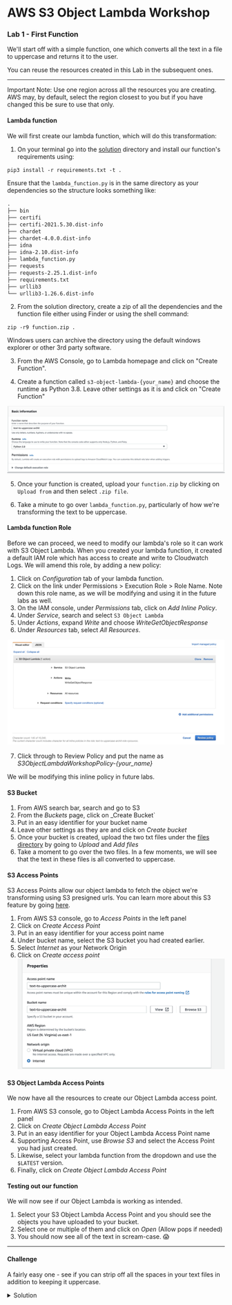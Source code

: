 # AWS S3 Object Lambda Workshop
### Lab 1 - First Function

We'll start off with a simple function, one which converts all the text in a file to uppercase and returns it to the user. 

You can reuse the resources created in this Lab in the subsequent ones. 

***

Important Note: Use one region across all the resources you are creating. AWS may, by default, select the region closest to you but if you have changed this be sure to use that only. 

#### Lambda function
We will first create our lambda function, which will do this transformation:

1. On your terminal go into the [solution](./solution) directory and install our function's requirements using:

```Shell
pip3 install -r requirements.txt -t .
```
Ensure that the `lambda_function.py` is in the same directory as your dependencies so the structure looks something like:
```
.
├── bin
├── certifi
├── certifi-2021.5.30.dist-info
├── chardet
├── chardet-4.0.0.dist-info
├── idna
├── idna-2.10.dist-info
├── lambda_function.py
├── requests
├── requests-2.25.1.dist-info
├── requirements.txt
├── urllib3
└── urllib3-1.26.6.dist-info
```

2. From the solution directory, create a zip of all the dependencies and the function file either using Finder or using the shell command:
```Shell
zip -r9 function.zip .
```
Windows users can archive the directory using the default windows explorer or other 3rd party software. 

3. From the AWS Console, go to Lambda homepage and click on "Create Function".

4. Create a function called `s3-object-lambda-{your_name}` and choose the runtime as Python 3.8. Leave other settings as it is and click on "Create Function"

![image](./images/lambda-create.png)

5. Once your function is created, upload your `function.zip` by clicking on `Upload from` and then select `.zip file`. 

6. Take a minute to go over `lambda_function.py`, particularly of how we're transforming the text to be uppercase.

#### Lambda function Role
Before we can proceed, we need to modify our lambda's role so it can work with S3 Object Lambda. When you created your lambda function, it created a default IAM role which has access to create and write to Cloudwatch Logs. We will amend this role, by adding a new policy:

1. Click on _Configuration_ tab of your lambda function.
2. Click on the link under Permissions > Execution Role > Role Name. Note down this role name, as we will be modifying and using it in the future labs as well.
3. On the IAM console, under _Permissions_ tab, click on _Add Inline Policy_. 
4. Under _Service_, search and select `S3 Object Lambda`
5. Under _Actions_, expand _Write_ and choose _WriteGetObjectResponse_ 
6. Under _Resources_ tab, select _All Resources_. 

![image](./images/iam-policy.png)

7. Click through to Review Policy and put the name as _S3ObjectLambdaWorkshopPolicy-{your\_name}_

We will be modifying this inline policy in future labs. 

#### S3 Bucket

1. From AWS search bar, search and go to S3
2. From the _Buckets_ page, click on _Create Bucket`
3. Put in an easy identifier for your bucket name
4. Leave other settings as they are and click on _Create bucket_
5. Once your bucket is created, upload the two txt files under the [files directory](./files) by going to _Upload_ and _Add files_
6. Take a moment to go over the two files. In a few moments, we will see that the text in these files is all converted to uppercase. 

#### S3 Access Points

S3 Access Points allow our object lambda to fetch the object we're transforming using S3 presigned urls. You can learn more about this S3 feature by going [here](https://docs.aws.amazon.com/AmazonS3/latest/userguide/ShareObjectPreSignedURL.html).

1. From AWS S3 console, go to _Access Points_ in the left panel
2. Click on _Create Access Point_
3. Put in an easy identifier for your access point name
4. Under bucket name, select the S3 bucket you had created earlier. 
5. Select _Internet_ as your Network Origin
6. Click on _Create access point_
![image](./images/access-point.png)

#### S3 Object Lambda Access Points

We now have all the resources to create our Object Lambda access point.

1. From AWS S3 console, go to Object Lambda Access Points in the left panel
2. Click on _Create Object Lambda Access Point_
3. Put in an easy identifier for your Object Lambda Access Point name
4. Supporting Access Point, use _Browse S3_ and select the Access Point you had just created.
5. Likewise, select your lambda function from the dropdown and use the `$LATEST` version.
6. Finally, click on _Create Object Lambda Access Point_ 

#### Testing out our function
We will now see if our Object Lambda is working as intended. 

1. Select your S3 Object Lambda Access Point and you should see the objects you have uploaded to your bucket. 
2. Select one or multiple of them and click on _Open_ (Allow pops if needed)
3. You should now see all of the text in scream-case. 😱

***
#### Challenge
A fairly easy one - see if you can strip off all the spaces in your text files in addition to keeping it uppercase. 
<details><summary>Solution</summary>
<p>

```python
transformed_object = original_object.upper().replace(" ", "")
```

</p>
<p>
Using regex is also totally cool
</p>
</details>
